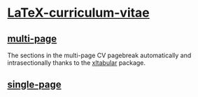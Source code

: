 # [LaTeX-curriculum-vitae](https://github.com/cb-g/LaTeX-curriculum-vitae)

## [multi-page](https://github.com/cb-g/LaTeX-curriculum-vitae/tree/main/multi-page)

The sections in the multi-page CV pagebreak automatically and intrasectionally thanks to the [xltabular](https://www.ctan.org/pkg/xltabular) package. 

## [single-page](https://github.com/cb-g/LaTeX-curriculum-vitae/tree/main/single-page)
